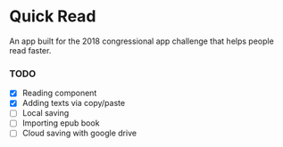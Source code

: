 # Quick Read

An app built for the 2018 congressional app challenge that helps people read faster.

### TODO
- [X] Reading component
- [X] Adding texts via copy/paste
- [ ] Local saving
- [ ] Importing epub book
- [ ] Cloud saving with google drive
